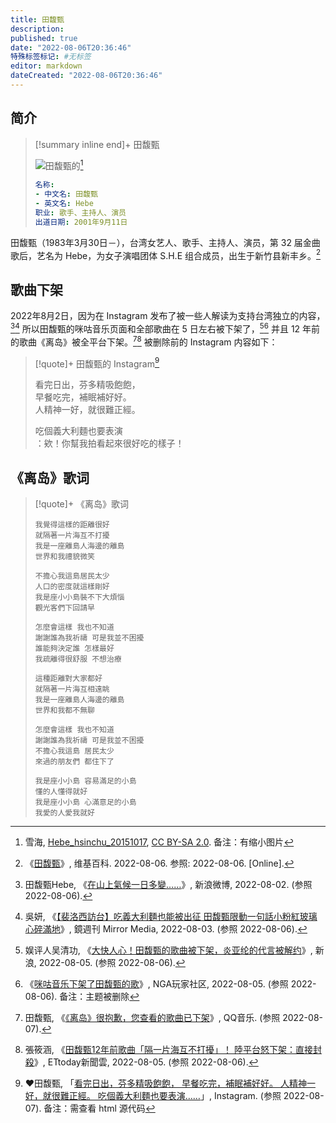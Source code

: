 ```yaml
---
title: 田馥甄
description:
published: true
date: "2022-08-06T20:36:46"
特殊标签标记: #无标签
editor: markdown
dateCreated: "2022-08-06T20:36:46"
---
```


## 简介

> [!summary inline end]+ 田馥甄
>
> ![田馥甄的](https://s3.tebi.io/ggame/people/田馥甄/Hebe_hsinchu_20151017.webp)[^logo]
>
> ```yaml
> 名称:
> - 中文名: 田馥甄
> - 英文名: Hebe
> 职业: 歌手、主持人、演员
> 出道日期: 2001年9月11日
> ```

[^logo]: 雪海, [Hebe_hsinchu_20151017](https://commons.wikimedia.org/wiki/File:Hebe_hsinchu_20151017.jpg), [CC BY-SA 2.0](https://creativecommons.org/licenses/by-sa/2.0/deed.zh). 备注：有缩小图片

田馥甄（1983年3月30日－），台湾女艺人、歌手、主持人、演员，第 32 届金曲歌后，艺名为 Hebe，为女子演唱团体 S.H.E 组合成员，出生于新竹县新丰乡。[^wiki]

[^wiki]: 《[田馥甄](https://zh.wikipedia.org/wiki/田馥甄)》, 维基百科. 2022-08-06. 参照: 2022-08-06. [Online].

## 歌曲下架

2022年8月2日，因为在 Instagram 发布了被一些人解读为支持台湾独立的内容，[^9U6Gz][^i005] 所以田馥甄的咪咕音乐页面和全部歌曲在 5 日左右被下架了，[^ypgb][^6mh4b] 并且 12 年前的歌曲《离岛》被全平台下架。[^0031EEJv3XOYMu][^2309758] 被删除前的 Instagram 内容如下：

[^9U6Gz]: 田馥甄Hebe, 《[在山上氣候一日多變……](https://archive.ph/9U6Gz "https://weibo.com/1751035982/LFbA0gMRd")》, 新浪微博, 2022-08-02. (参照 2022-08-06).

[^ypgb]: 娱评人吴清功, 《[大快人心！田馥甄的歌曲被下架，炎亚纶的代言被解约](https://web.archive.org/web/20220806154506/https://k.sina.com.cn/article_1195942637_4748a2ed00100ypgb.html)》, 新浪, 2022-08-05. (参照 2022-08-06).

[^0031EEJv3XOYMu]: 田馥甄, 《[《离岛》很抱歉，您查看的歌曲已下架](https://web.archive.org/web/20220807034721/https://y.qq.com/n/ryqq/songDetail/0031EEJv3XOYMu)》, QQ音乐. (参照 2022-08-07).

[^2309758]: 張筱涵, 《[田馥甄12年前歌曲「隔一片海互不打擾」！ 陸平台怒下架：直接封殺](https://web.archive.org/web/20220806154006/https://star.ettoday.net/news/2309758)》, ETtoday新聞雲, 2022-08-05. (参照 2022-08-06).

[^6mh4b]: 《[咪咕音乐下架了田馥甄的歌](https://archive.ph/6mh4b)》, NGA玩家社区, 2022-08-05. (参照 2022-08-06). 备注：主题被删除

[^i005]: 吳妍, 《[【裴洛西訪台】吃義大利麵也能被出征 田馥甄限動一句話小粉紅玻璃心碎滿地](https://web.archive.org/web/20220804002150/http://www.mirrormedia.mg/story/20220803edi005/)》, 鏡週刊 Mirror Media, 2022-08-03. (参照 2022-08-06).

> [!quote]+ 田馥甄的 Instagram[^jb8dG]
>
> 看完日出，芬多精吸飽飽，<br>
> 早餐吃完，補眠補好好。<br>
> 人精神一好，就很難正經。
>
> 吃個義大利麵也要表演<br>
> ：欸！你幫我拍看起來很好吃的樣子！

[^jb8dG]: ❤️田馥甄, 「[看完日出，芬多精吸飽飽， 早餐吃完，補眠補好好。 人精神一好，就很難正經。 吃個義大利麵也要表演……](https://archive.ph/jb8dG)」, Instagram. (参照 2022-08-07). 备注：需查看 html 源代码

## 《离岛》歌词

> [!quote]+ 《离岛》歌词
>
> ```lrc
> 我覺得這樣的距離很好
> 就隔著一片海互不打擾
> 我是一座離島人海邊的離島
> 世界和我禮貌微笑
> 
> 不擔心我這島居民太少
> 人口的密度就這樣剛好
> 我是座小小島裝不下大煩惱
> 觀光客們下回請早
> 
> 怎麼會這樣 我也不知道
> 謝謝誰為我祈禱 可是我並不困擾
> 誰能夠決定誰 怎樣最好
> 我疏離得很舒服 不想治療
> 
> 這種距離對大家都好
> 就隔著一片海互相遠眺
> 我是一座離島人海邊的離島
> 世界和我都不無聊
> 
> 怎麼會這樣 我也不知道
> 謝謝誰為我祈禱 可是我並不困擾
> 不擔心我這島 居民太少
> 來過的朋友們 都住下了
> 
> 我是座小小島 容易滿足的小島
> 懂的人懂得就好
> 我是座小小島 心滿意足的小島
> 我愛的人愛我就好
> ```

